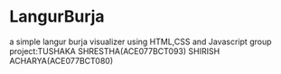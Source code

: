 # LangurBurja
a simple langur burja visualizer using HTML,CSS and Javascript
group project:TUSHAKA SHRESTHA(ACE077BCT093)
              SHIRISH ACHARYA(ACE077BCT080)

